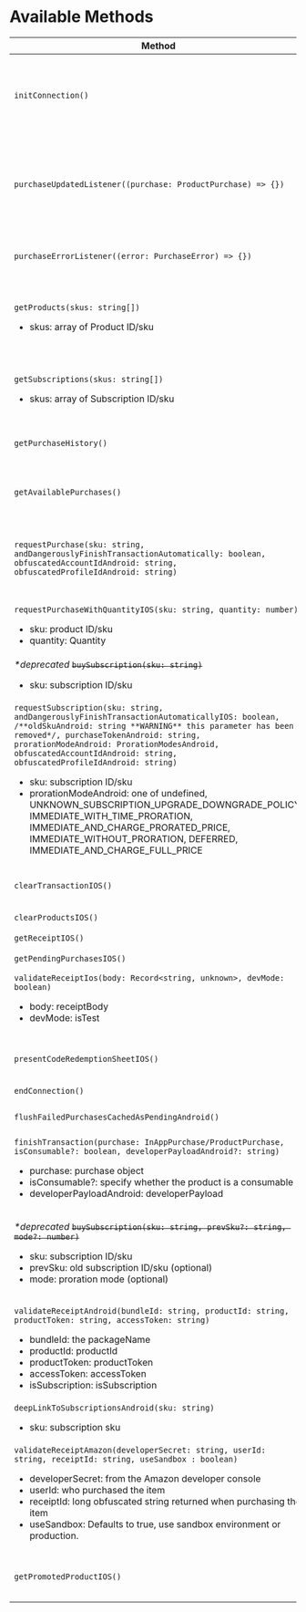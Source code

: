 # Available Methods

| Method                                                                                                                                                                                                                                                                                                                                                                                                                                                                                                                                                                                                      | Result                                                 | Description                                                                                                                                                                                                                                                                                                                        |
| ----------------------------------------------------------------------------------------------------------------------------------------------------------------------------------------------------------------------------------------------------------------------------------------------------------------------------------------------------------------------------------------------------------------------------------------------------------------------------------------------------------------------------------------------------------------------------------------------------------- | ------------------------------------------------------ | ---------------------------------------------------------------------------------------------------------------------------------------------------------------------------------------------------------------------------------------------------------------------------------------------------------------------------------- |
| `initConnection()`                                                                                                                                                                                                                                                                                                                                                                                                                                                                                                                                                                                          | `Promise<boolean>`                                     | Init IAP module. On Android this can be called to preload the connection to Play Services. True means the Native SDK was initialized successfully. On iOS, it will simply call `canMakePayments` method and return value which is required for the listeners to work properly.                                                     |
| `purchaseUpdatedListener((purchase: ProductPurchase) => {})`                                                                                                                                                                                                                                                                                                                                                                                                                                                                                                                                                | `EmitterSubscription`                                  | Register a callback that gets called when the store has any updates to purchases that have not yet been finished, consumed or acknowledged. Returns a React Native `EmitterSubscription` on which you can call `.remove()` to stop receiving updates. Register you listener as soon as possible and react to updates at all times. |
| `purchaseErrorListener((error: PurchaseError) => {})`                                                                                                                                                                                                                                                                                                                                                                                                                                                                                                                                                       | `EmitterSubscription`                                  | Register a callback that gets called when there has been an error with a purchase. Returns a React Native `EmitterSubscription` on which you can call `.remove()` to stop receiving updates.                                                                                                                                       |
| `getProducts(skus: string[])`<ul><li>skus: array of Product ID/sku</li></ul>                                                                                                                                                                                                                                                                                                                                                                                                                                                                                                                                | `Promise<Product[]>`                                   | Get a list of products (consumable and non-consumable items, but not subscriptions). Note: With before `iOS 11.2`, this method _will_ also return subscriptions if they are included in your list of SKUs. This is because we cannot differentiate between IAP products and subscriptions prior to `iOS 11.2`.                     |
| `getSubscriptions(skus: string[])`<ul><li>skus: array of Subscription ID/sku</li></ul>                                                                                                                                                                                                                                                                                                                                                                                                                                                                                                                      | `Promise<Subscription[]>`                              | Get a list of subscriptions. Note: With before `iOS 11.2`, this method _will_ also return products if they are included in your list of SKUs. This is because we cannot differentiate between IAP products and subscriptions prior to `iOS 11.2`.                                                                                  |
| `getPurchaseHistory()`                                                                                                                                                                                                                                                                                                                                                                                                                                                                                                                                                                                      | `Promise<Purchase[]>`                                  | Gets an inventory of purchases made by the user regardless of consumption status (where possible).                                                                                                                                                                                                                                 |
| `getAvailablePurchases()`                                                                                                                                                                                                                                                                                                                                                                                                                                                                                                                                                                                   | `Promise<Purchase[]>`                                  | Get all purchases made by the user (either non-consumable, or haven't been consumed yet). On Android, it can be called at app launch, but on iOS, only at restoring purchase is recommended (See: [#747](https://github.com/dooboolab/react-native-iap/issues/747)).                                                               |
| `requestPurchase(sku: string, andDangerouslyFinishTransactionAutomatically: boolean, obfuscatedAccountIdAndroid: string, obfuscatedProfileIdAndroid: string)`<ul></ul>                                                                                                                                                                                                                                                                                                                                                                                                                                      | `Promise<ProductPurchase>`                             | Request a purchase. `purchaseUpdatedListener` will receive the result.<br/> `andDangerouslyFinishTransactionAutomatically` defaults to `true` for backwards compatibility but this is deprecated and you should set it to false once you're [manually finishing your transactions](../usage_instructions/purchase).                |
| `requestPurchaseWithQuantityIOS(sku: string, quantity: number)`<ul><li>sku: product ID/sku</li><li>quantity: Quantity</li></ul>                                                                                                                                                                                                                                                                                                                                                                                                                                                                             | `void`                                                 | **iOS only** Buy a product with a specified quantity. `purchaseUpdatedListener` will receive the result                                                                                                                                                                                                                            |
| _\*deprecated_ ~~`buySubscription(sku: string)`~~<ul><li>sku: subscription ID/sku</li></ul>                                                                                                                                                                                                                                                                                                                                                                                                                                                                                                                 | `void`                                                 | Create (buy) a subscription to a sku.                                                                                                                                                                                                                                                                                              |
| `requestSubscription(sku: string, andDangerouslyFinishTransactionAutomaticallyIOS: boolean, /**oldSkuAndroid: string **WARNING** this parameter has been removed*/, purchaseTokenAndroid: string, prorationModeAndroid: ProrationModesAndroid, obfuscatedAccountIdAndroid: string, obfuscatedProfileIdAndroid: string)`<ul><li>sku: subscription ID/sku</li><li>prorationModeAndroid: one of undefined, UNKNOWN_SUBSCRIPTION_UPGRADE_DOWNGRADE_POLICY, IMMEDIATE_WITH_TIME_PRORATION, IMMEDIATE_AND_CHARGE_PRORATED_PRICE, IMMEDIATE_WITHOUT_PRORATION, DEFERRED, IMMEDIATE_AND_CHARGE_FULL_PRICE</li></ul> | <code>Promise<SubscriptionPurchase &#124; null></code> | Create (buy) a subscription to a sku. **Note:** Promise resolves to null when using proratioModesAndroid=DEFERRED, and to a SubscriptionPurchase otherwise                                                                                                                                                                         |
| `clearTransactionIOS()`                                                                                                                                                                                                                                                                                                                                                                                                                                                                                                                                                                                     | `void`                                                 | **iOS only** Clear up unfinished transanctions which sometimes cause problems. Read more in [#257](https://github.com/dooboolab/react-native-iap/issues/257), [#801](https://github.com/dooboolab/react-native-iap/issues/801).                                                                                                    |
| `clearProductsIOS()`                                                                                                                                                                                                                                                                                                                                                                                                                                                                                                                                                                                        | `void`                                                 | **iOS only** Clear all products and subscriptions. Read more in below README.                                                                                                                                                                                                                                                      |
| `getReceiptIOS()`                                                                                                                                                                                                                                                                                                                                                                                                                                                                                                                                                                                           | `Promise<string>`                                      | **iOS only** Get the current receipt.                                                                                                                                                                                                                                                                                              |
| `getPendingPurchasesIOS()`                                                                                                                                                                                                                                                                                                                                                                                                                                                                                                                                                                                  | `Promise<ProductPurchase[]>`                           | **IOS only** Gets all the transactions which are pending to be finished.                                                                                                                                                                                                                                                           |
| `validateReceiptIos(body: Record<string, unknown>, devMode: boolean)`<ul><li>body: receiptBody</li><li>devMode: isTest</li></ul>                                                                                                                                                                                                                                                                                                                                                                                                                                                                            | <code>Object &#124; boolean</code>                     | **iOS only** Validate receipt.                                                                                                                                                                                                                                                                                                     |
| `presentCodeRedemptionSheetIOS()`                                                                                                                                                                                                                                                                                                                                                                                                                                                                                                                                                                           | `Promise<null>`                                        | **iOS only** Availability: `iOS 14.0+` Displays a sheet that enables users to redeem subscription offer codes that you generated in App Store Connect.                                                                                                                                                                             |
| `endConnection()`                                                                                                                                                                                                                                                                                                                                                                                                                                                                                                                                                                                           | `Promise<void>`                                        | End billing connection.                                                                                                                                                                                                                                                                                                            |
| `flushFailedPurchasesCachedAsPendingAndroid()`                                                                                                                                                                                                                                                                                                                                                                                                                                                                                                                                                              | `Promise<void>`                                        | **Android only** Consume all 'ghost' purchases (that is, pending payment that already failed but is still marked as pending in Play Store cache)                                                                                                                                                                                   |
| `finishTransaction(purchase: InAppPurchase/ProductPurchase, isConsumable?: boolean, developerPayloadAndroid?: string)`<ul><li>purchase: purchase object</li><li>isConsumable?: specify whether the product is a consumable</li><li>developerPayloadAndroid: developerPayload</li></ul>                                                                                                                                                                                                                                                                                                                      | `Promise<void>`                                        | This method works for both platforms. Equal to finishTransaction for iOS, consume purchase for Android consumables and acknowledge purchase for Android non-consumables.                                                                                                                                                           |
| _\*deprecated_ ~~`buySubscription(sku: string, prevSku?: string, mode?: number)`~~<ul><li>sku: subscription ID/sku</li><li>prevSku: old subscription ID/sku (optional)</li><li>mode: proration mode (optional)</li></ul>                                                                                                                                                                                                                                                                                                                                                                                    | `Promise<Purchase>`                                    | **Android only** Create (buy) a subscription to a sku. For upgrading/downgrading subscription on Android pass the second parameter with current subscription ID, on iOS this is handled automatically by store. You can also optionally pass in a proration mode integer for upgrading/downgrading subscriptions on Android        |
| `validateReceiptAndroid(bundleId: string, productId: string, productToken: string, accessToken: string)` <ul><li>bundleId: the packageName</li><li>productId: productId</li><li>productToken: productToken</li><li>accessToken: accessToken</li><li>isSubscription: isSubscription</li></ul>                                                                                                                                                                                                                                                                                                                | <code>Object &#124; boolean</code>                     | **Android only** Validate receipt.                                                                                                                                                                                                                                                                                                 |
| `deepLinkToSubscriptionsAndroid(sku: string)` <ul><li>sku: subscription sku</li></ul>                                                                                                                                                                                                                                                                                                                                                                                                                                                                                                                       | `void`                                                 | **Android only** Deep link user into Google Play's subscriptions screen.                                                                                                                                                                                                                                                           |
| `validateReceiptAmazon(developerSecret: string, userId: string, receiptId: string, useSandbox : boolean)` <ul><li>developerSecret: from the Amazon developer console</li><li>userId: who purchased the item</li><li>receiptId: long obfuscated string returned when purchasing the item</li><li>useSandbox: Defaults to true, use sandbox environment or production.</li></ul>                                                                                                                                                                                                                              | <code>Object &#124; boolean</code>                     | **Amazon only** Validate receipt.                                                                                                                                                                                                                                                                                                  |
| `getPromotedProductIOS()`                                                                                                                                                                                                                                                                                                                                                                                                                                                                                                                                                                                   | <code>Promise<Product &#124; null></code>              | **IOS only** Returns the productId of the promoted product. Indicates the the App Store purchase should continue from the app instead of the App Store.                                                                                                                                                                            |
